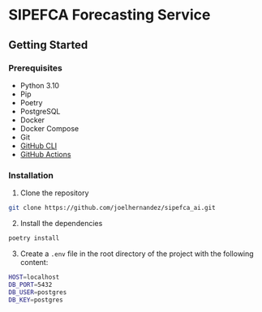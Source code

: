 # SIPEFCA Forecasting Service

## Getting Started

### Prerequisites
- Python 3.10
- Pip
- Poetry
- PostgreSQL
- Docker
- Docker Compose
- Git
- [GitHub CLI](https://cli.github.com/)
- [GitHub Actions](https://github.com/features/actions)

### Installation
1. Clone the repository
```bash
git clone https://github.com/joelhernandez/sipefca_ai.git
```
2. Install the dependencies
```bash
poetry install
```
3. Create a `.env` file in the root directory of the project with the following content:
```bash
HOST=localhost
DB_PORT=5432
DB_USER=postgres
DB_KEY=postgres
```